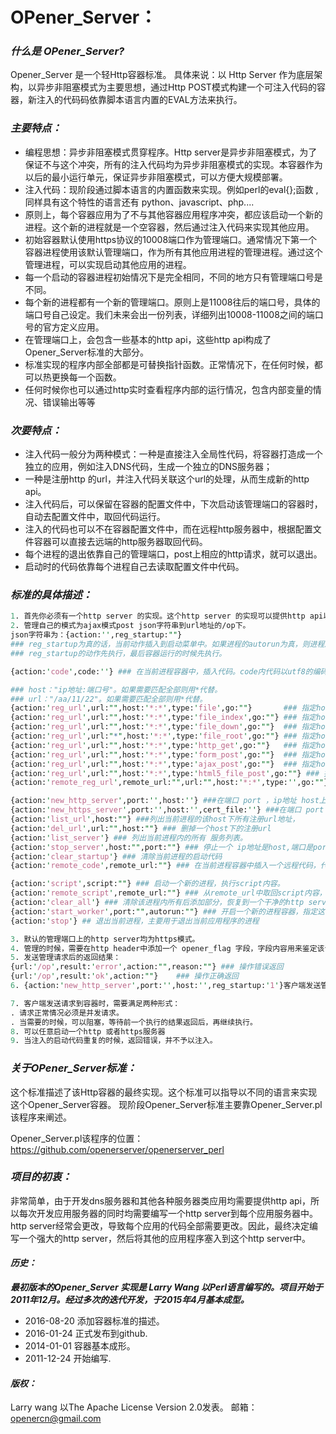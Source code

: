 # OPener_Server：

### *什么是 OPener_Server?* 
Opener_Server 是一个轻Http容器标准。 具体来说：以 Http Server 作为底层架构，以异步非阻塞模式为主要思想，通过Http POST模式构建一个可注入代码的容器，新注入的代码码依靠脚本语言内置的EVAL方法来执行。 

### *主要特点：* 
* 编程思想：异步非阻塞模式贯穿程序。Http server是异步非阻塞模式，为了保证不与这个冲突，所有的注入代码均为异步非阻塞模式的实现。本容器作为以后的最小运行单元，保证异步非阻塞模式，可以方便大规模部署。
* 注入代码：现阶段通过脚本语言的内置函数来实现。例如perl的eval{};函数 , 同样具有这个特性的语言还有 python、javascript、php....
* 原则上，每个容器应用为了不与其他容器应用程序冲突，都应该启动一个新的进程。这个新的进程就是一个空容器，然后通过注入代码来实现其他应用。
* 初始容器默认使用https协议的10008端口作为管理端口。通常情况下第一个容器进程使用该默认管理端口，作为所有其他应用进程的管理进程。通过这个管理进程，可以实现启动其他应用的进程。
* 每一个启动的容器进程初始情况下是完全相同，不同的地方只有管理端口号是不同。
* 每个新的进程都有一个新的管理端口。原则上是11008往后的端口号，具体的端口号自己设定。我们未来会出一份列表，详细列出10008-11008之间的端口号的官方定义应用。
* 在管理端口上，会包含一些基本的http api，这些http api构成了Opener_Server标准的大部分。
* 标准实现的程序内部全部都是可替换指针函数。正常情况下，在任何时候，都可以热更换每一个函数。
* 任何时候你也可以通过http实时查看程序内部的运行情况，包含内部变量的情况、错误输出等等

### *次要特点：* 
* 注入代码一般分为两种模式：一种是直接注入全局性代码，将容器打造成一个独立的应用，例如注入DNS代码，生成一个独立的DNS服务器； 
* 一种是注册http 的url，并注入代码关联这个url的处理，从而生成新的http api。
* 注入代码后，可以保留在容器的配置文件中，下次启动该管理端口的容器时，自动去配置文件中，取回代码运行。
* 注入的代码也可以不在容器配置文件中，而在远程http服务器中，根据配置文件容器可以直接去远端的http服务器取回代码。
* 每个进程的退出依靠自己的管理端口，post上相应的http请求，就可以退出。
* 启动时的代码依靠每个进程自己去读取配置文件中代码。

### *标准的具体描述：* 
```perl
1. 首先你必须有一个http server 的实现。这个http server 的实现可以提供http api以管理自己。
2. 管理自己的模式为ajax模式post json字符串到url地址的/op下。
json字符串为：{action:'',reg_startup:""}
### reg_startup为真的话，当前动作插入到启动菜单中。如果进程的autorun为真，则进程启动的时候，自动运行这些reg_startup为真的动作。
### reg_startup的动作先执行，最后容器运行的时候先执行。

{action:'code',code:''} ### 在当前进程容器中，插入代码。code内代码以utf8的编码格式，插入运行。

### host："ip地址:端口号"。如果需要匹配全部则用*代替。
### url："/aa/11/22"。如果需要匹配全部则用*代替。
{action:'reg_url',url:"",host:'*:*',type:'file',go:""}       ### 指定host上的url为单个文件的浏览，文件地址在go内
{action:'reg_url',url:"",host:'*:*',type:'file_index',go:""} ### 指定host上的url为文件目录的浏览，目录地址在go内
{action:'reg_url',url:"",host:'*:*',type:'file_down',go:""}  ### 指定host上的url为单个文件的下载，文件地址在go内
{action:'reg_url',url:"*",host:'*:*',type:'file_root',go:""} ### 指定host上的http server 根目录的设定，目录地址在go内
{action:'reg_url',url:"",host:'*:*',type:'http_get',go:""}   ### 指定host上的url为http get方式的请求，这个请求的处理的代码位于go内。常用于get一个虚拟地址，使用go处理好数据并返回。
{action:'reg_url',url:"",host:'*:*',type:'form_post',go:""}  ### 指定host上的url为form的post方式的请求，这个请求的处理的代码位于go内。
{action:'reg_url',url:"",host:'*:*',type:'ajax_post',go:""}  ### 指定host上的url为ajax的post方式的请求（也可以说是Http 的post模式），这个请求的处理的代码位于go内。
{action:'reg_url',url:"",host:'*:*',type:'html5_file_post',go:""} ### 指定host上的url为html5的文件 post上方式的请求。使用ajax post模式上传大的文件。上传成功后调用go
{action:'remote_reg_url',remote_url:"",url:"",host:'*:*',type:'',go:""} ### 从远程url地址中取回需要reg的go内容，然后执行reg_url操作

{action:'new_http_server',port:'',host:''} ###在端口 port ，ip地址 host上按照http server的模式监听。
{action:'new_https_server',port:'',host:'',cert_file:''} ###在端口 port ，ip地址 host上按照https server的模式监听，并配置一个证书：cert_file，证书文件和当前进程在同一个地址。
{action:'list_url',host:""} ###列出当前进程的该host下所有注册url地址，
{action:'del_url',url:"",host:""} ### 删掉一个host下的注册url
{action:'list_server'} ### 列出当前进程内的所有 服务列表。
{action:'stop_server',host:"",port:""} ### 停止一个 ip地址是host,端口是port的 服务。
{action:'clear_startup'} ### 清除当前进程的启动代码
{action:'remote_code',remote_url:""} ### 在当前进程容器中插入一个远程代码，代码位于：remote_url。

{action:'script',script:""} ### 启动一个新的进程，执行script内容。
{action:'remote_script',remote_url:""} ### 从remote_url中取回script内容，然后启动一个新的进程
{action:'clear_all'} ### 清除该进程内所有后添加部分，恢复到一个干净的http server 容器。
{action:'start_worker',port:"",autorun:""} ### 开启一个新的进程容器，指定这个容器的管理端口是port, autorun来决定这个新的进程容器是否随最初的管理进程容器一同启动。
{action:'stop'} ## 退出当前进程，主要用于退出当前应用程序的进程

3. 默认的管理端口上的http server均为https模式。
4. 管理的时候，需要在http header中添加一个 opener_flag 字段，字段内容用来鉴定该请求是否为认证的请求。
5. 发送管理请求后的返回结果：
{url:'/op',result:'error',action:"",reason:""} ### 操作错误返回
{url:'/op',result:'ok',action:""}    ### 操作正确返回
6. {action:'new_http_server',port:'',host:'',reg_startup:'1'}客户端发送管理请求并带reg_startup>0时，需要容器检测一下本次请求是否与之前的reg_startup请求有重复。重复则放弃本次reg_startup注册。如果reg_startup为-1，则从服务器删掉这条注册。

7. 客户端发送请求到容器时，需要满足两种形式：
. 请求正常情况必须是并发请求。
. 当需要的时候，可以阻塞，等待前一个执行的结果返回后，再继续执行。
8. 可以任意启动一个http 或者https服务器
9. 当注入的启动代码重复的时候，返回错误，并不予以注入。
```

### *关于OPener_Server标准：* 
这个标准描述了该Http容器的最终实现。这个标准可以指导以不同的语言来实现这个Opener_Server容器。
现阶段Opener_Server标准主要靠Opener_Server.pl该程序来阐述。

Opener_Server.pl该程序的位置：https://github.com/openerserver/openerserver_perl


### *项目的初衷：* 
非常简单，由于开发dns服务器和其他各种服务器类应用均需要提供http api，所以每次开发应用服务器的同时均需要编写一个http server到每个应用服务器中。http server经常会更改，导致每个应用的代码全部需要更改。因此，最终决定编写一个强大的http server，然后将其他的应用程序塞入到这个http server中。


#### *历史：* 
***最初版本的Opener_Server 实现是 Larry Wang 以Perl语言编写的。项目开始于2011年12月。经过多次的迭代开发，于2015年4月基本成型。***

* 2016-08-20 添加容器标准的描述。
* 2016-01-24 正式发布到github.
* 2014-01-01 容器基本成形。
* 2011-12-24 开始编写.



#### *版权：* 
Larry wang 以The Apache License Version 2.0发表。
邮箱：openercn@gmail.com
